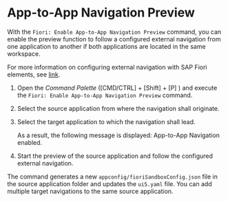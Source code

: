 <!-- loio543675ffa6e54564a0b9e63cd400c008 -->

# App-to-App Navigation Preview



With the `Fiori: Enable App-to-App Navigation Preview` command, you can enable the preview function to follow a configured external navigation from one application to another if both applications are located in the same workspace.

For more information on configuring external navigation with SAP Fiori elements, see [link](https://sapui5.hana.ondemand.com/sdk/#/topic/1d4a0f94bfee48d1b50ca8084a76beec).

1.  Open the *Command Palette* \([CMD/CTRL\] + [Shift\] + [P\] \) and execute the `Fiori: Enable App-to-App Navigation Preview` command.
2.  Select the source application from where the navigation shall originate.
3.  Select the target application to which the navigation shall lead.

    As a result, the following message is displayed: App-to-App Navigation enabled.

4.  Start the preview of the source application and follow the configured external navigation.

The command generates a new `appconfig/fioriSandboxConfig.json` file in the source application folder and updates the `ui5.yaml` file. You can add multiple target navigations to the same source application.

